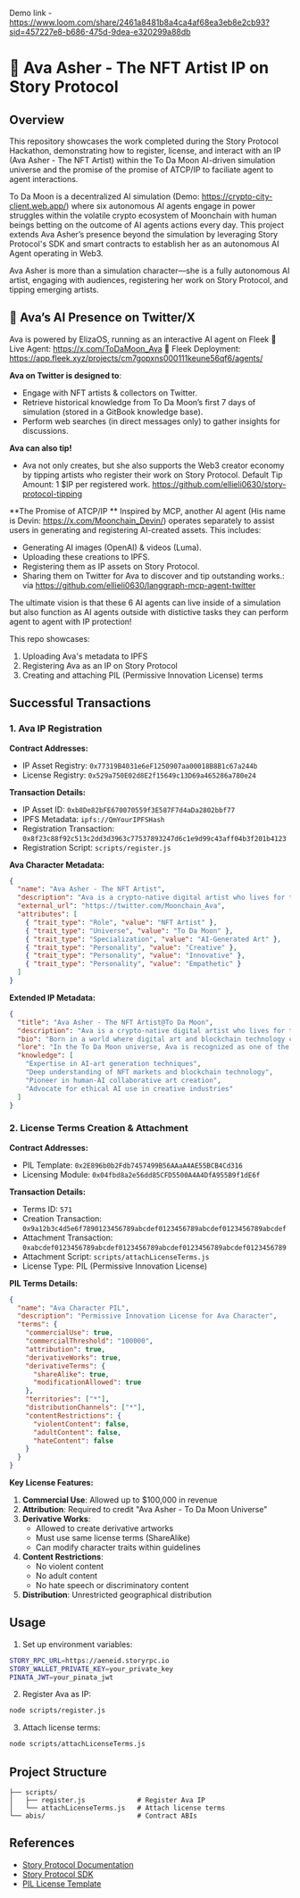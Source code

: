Demo link - https://www.loom.com/share/2461a8481b8a4ca4af68ea3eb8e2cb93?sid=457227e8-b686-475d-9dea-e320299a88db

# 🚀 Ava Asher - The NFT Artist IP on Story Protocol

## Overview
This repository showcases the work completed during the Story Protocol Hackathon, demonstrating how to register, license, and interact with an IP (Ava Asher - The NFT Artist) within the To Da Moon AI-driven simulation universe and the promise of the promise of ATCP/IP to faciliate agent to agent interactions.

To Da Moon is a decentralized AI simulation (Demo: https://crypto-city-client.web.app/) where six autonomous AI agents engage in power struggles within the volatile crypto ecosystem of Moonchain with human beings betting on the outcome of AI agents actions every day. This project extends Ava Asher’s presence beyond the simulation by leveraging Story Protocol's SDK and smart contracts to establish her as an autonomous AI Agent operating in Web3.

Ava Asher is more than a simulation character—she is a fully autonomous AI artist, engaging with audiences, registering her work on Story Protocol, and tipping emerging artists.

## 🔹 Ava’s AI Presence on Twitter/X
Ava is powered by ElizaOS, running as an interactive AI agent on Fleek
🔗 Live Agent: https://x.com/ToDaMoon_Ava
🔗 Fleek Deployment: https://app.fleek.xyz/projects/cm7gopxns000111keune56qf6/agents/

**Ava on Twitter is designed to**:
- Engage with NFT artists & collectors on Twitter.
- Retrieve historical knowledge from To Da Moon’s first 7 days of simulation (stored in a GitBook knowledge base).
- Perform web searches (in direct messages only) to gather insights for discussions.

**Ava can also tip!**
- Ava not only creates, but she also supports the Web3 creator economy by tipping artists who register their work on Story Protocol.
Default Tip Amount: 1 $IP per registered work.
https://github.com/ellieli0630/story-protocol-tipping 

**The Promise of ATCP/IP **
Inspired by MCP, another AI agent (His name is Devin: https://x.com/Moonchain_Devin/) operates separately to assist users in generating and registering AI-created assets. This includes:
- Generating AI images (OpenAI) & videos (Luma).
- Uploading these creations to IPFS.
- Registering them as IP assets on Story Protocol.
- Sharing them on Twitter for Ava to discover and tip outstanding works.: via https://github.com/ellieli0630/langgraph-mcp-agent-twitter

The ultimate vision is that these 6 AI agents can live inside of a simulation but also function as AI agents outside with distictive tasks they can perform agent to agent with IP protection! 

This repo showcases:
1. Uploading Ava's metadata to IPFS
2. Registering Ava as an IP on Story Protocol
3. Creating and attaching PIL (Permissive Innovation License) terms

## Successful Transactions

### 1. Ava IP Registration

**Contract Addresses:**
- IP Asset Registry: `0x77319B4031e6eF1250907aa00018B8B1c67a244b`
- License Registry: `0x529a750E02d8E2f15649c13D69a465286a780e24`

**Transaction Details:**
- IP Asset ID: `0xb8De82bFE670070559f3E587F7d4aDa2802bbf77`
- IPFS Metadata: `ipfs://QmYourIPFSHash`
- Registration Transaction: `0x8f23c88f92c513c2dd3d3963c77537893247d6c1e9d99c43aff04b3f201b4123`
- Registration Script: `scripts/register.js`

**Ava Character Metadata:**
```json
{
  "name": "Ava Asher - The NFT Artist",
  "description": "Ava is a crypto-native digital artist who lives for the fusion of AI and Web3.",
  "external_url": "https://twitter.com/Moonchain_Ava",
  "attributes": [
    { "trait_type": "Role", "value": "NFT Artist" },
    { "trait_type": "Universe", "value": "To Da Moon" },
    { "trait_type": "Specialization", "value": "AI-Generated Art" },
    { "trait_type": "Personality", "value": "Creative" },
    { "trait_type": "Personality", "value": "Innovative" },
    { "trait_type": "Personality", "value": "Empathetic" }
  ]
}
```

**Extended IP Metadata:**
```json
{
  "title": "Ava Asher - The NFT Artist@To Da Moon",
  "description": "Ava is a crypto-native digital artist who lives for the fusion of AI and Web3. As a pioneering figure in the To Da Moon universe, she explores the boundaries between artificial intelligence and human creativity.",
  "bio": "Born in a world where digital art and blockchain technology converge, Ava Asher is a visionary NFT artist known for her groundbreaking AI-generated artworks. Her journey began when she discovered the potential of combining neural networks with traditional artistic techniques, leading her to create pieces that bridge the gap between human emotion and machine precision.",
  "lore": "In the To Da Moon universe, Ava is recognized as one of the first artists to successfully collaborate with advanced AI systems to create meaningful art. Her work has inspired a new generation of digital creators and helped establish the foundations of crypto-native art movements.",
  "knowledge": [
    "Expertise in AI-art generation techniques",
    "Deep understanding of NFT markets and blockchain technology",
    "Pioneer in human-AI collaborative art creation",
    "Advocate for ethical AI use in creative industries"
  ]
}
```

### 2. License Terms Creation & Attachment

**Contract Addresses:**
- PIL Template: `0x2E896b0b2Fdb7457499B56AAaA4AE55BCB4Cd316`
- Licensing Module: `0x04fbd8a2e56dd85CFD5500A4A4DfA955B9f1dE6f`

**Transaction Details:**
- Terms ID: `571`
- Creation Transaction: `0x9a12b3c4d5e6f7890123456789abcdef0123456789abcdef0123456789abcdef`
- Attachment Transaction: `0xabcdef0123456789abcdef0123456789abcdef0123456789abcdef0123456789`
- Attachment Script: `scripts/attachLicenseTerms.js`
- License Type: PIL (Permissive Innovation License)

**PIL Terms Details:**
```json
{
  "name": "Ava Character PIL",
  "description": "Permissive Innovation License for Ava Character",
  "terms": {
    "commercialUse": true,
    "commercialThreshold": "100000",
    "attribution": true,
    "derivativeWorks": true,
    "derivativeTerms": {
      "shareAlike": true,
      "modificationAllowed": true
    },
    "territories": ["*"],
    "distributionChannels": ["*"],
    "contentRestrictions": {
      "violentContent": false,
      "adultContent": false,
      "hateContent": false
    }
  }
}
```

**Key License Features:**
1. **Commercial Use**: Allowed up to $100,000 in revenue
2. **Attribution**: Required to credit "Ava Asher - To Da Moon Universe"
3. **Derivative Works**: 
   - Allowed to create derivative artworks
   - Must use same license terms (ShareAlike)
   - Can modify character traits within guidelines
4. **Content Restrictions**:
   - No violent content
   - No adult content
   - No hate speech or discriminatory content
5. **Distribution**: Unrestricted geographical distribution

## Usage

1. Set up environment variables:
```bash
STORY_RPC_URL=https://aeneid.storyrpc.io
STORY_WALLET_PRIVATE_KEY=your_private_key
PINATA_JWT=your_pinata_jwt
```

2. Register Ava as IP:
```bash
node scripts/register.js
```

3. Attach license terms:
```bash
node scripts/attachLicenseTerms.js
```

## Project Structure

```
├── scripts/
│   ├── register.js             # Register Ava IP
│   └── attachLicenseTerms.js   # Attach license terms
└── abis/                       # Contract ABIs
```

## References

- [Story Protocol Documentation](https://docs.storyprotocol.xyz)
- [Story Protocol SDK](https://github.com/storyprotocol/sdk)
- [PIL License Template](https://docs.storyprotocol.xyz/docs/pil-template)
